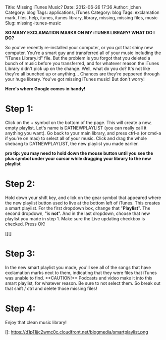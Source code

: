 Title: Missing iTunes Music?
Date: 2012-06-26 17:36
Author: jchen
Category: blog
Tags: applications, iTunes
Category: blog
Tags: exclamation mark, files, help, itunes, itunes library, library, missing, missing files, music
Slug: missing-itunes-music

**SO MANY EXCLAMATION MARKS ON MY iTUNES LIBRARY! WHAT DO I DO?**

So you've recently re-installed your computer, or you got that shiny new
computer. You're a smart guy and transferred all of your music including
the "iTunes Library.itl" file. But the problem is you forgot that you
deleted a bunch of music before you transferred, and for whatever reason
the iTunes Library didn't pick up on the change. Well, what do you do?
It's not like they're all bunched up or anything... Chances are they're
peppered through your huge library. You've got missing iTunes music! But
don't worry!



**Here's where Google comes in handy!**

Step 1:
=======

Click on the + symbol on the bottom of the page. This will create a new,
empty playlist. Let's name is DATNEWPLAYLIST (you can really call it
anything you want). Go back to your main library, and press ctrl-a (or
cmd-a if you're on mac) to select all of your music. Click and drag the
whole shebang to DATNEWPLAYLIST, the new playlist you made earlier.

**pro tip: you may need to hold down the mouse button until you see the
plus symbol under your cursor while dragging your library to the new
playlist**

Step 2:
=======

Hold down your shift key, and click on the gear symbol that appeared
where the new playlist button used to live at the bottom left of iTunes.
This creates a smart playlist. For the first dropdown box, change that
"**Playlist**". The second dropdown, "is **not**". And in the last
dropdown, choose that new playlist you made in step 1. Make sure the
Live updating checkbox is checked. Press OK!

[][]

<h1>
Step 3:

</h2>
In the new smart playlist you made, you'll see all of the songs that
have exclamation marks next to them, indicating that they were files
that iTunes was unable to find. **CAUTION!** Podcasts and video make it
into this smart playlist, for whatever reason. Be sure to not select
them. So break out that shift / ctrl and delete those missing files!

Step 4:
=======

Enjoy that clean music library!

  []: https://d1p11jjc2wmc0c.cloudfront.net/blogmedia/smartplaylist.png
